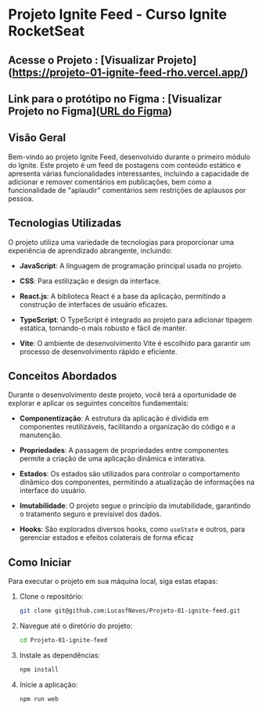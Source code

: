 # Projeto Ignite Feed - Curso Ignite RocketSeat

## Acesse o Projeto : [Visualizar Projeto] (https://projeto-01-ignite-feed-rho.vercel.app/)

## Link para o protótipo no Figma : [Visualizar Projeto no Figma]([URL do Figma](https://www.figma.com/file/oDXSek9UeIgnDQnPpSgNvB/Ignite-Feed?type=design&t=FNRb1ptYUf2NR1Dd-6))

## Visão Geral

Bem-vindo ao projeto Ignite Feed, desenvolvido durante o primeiro módulo do Ignite. Este projeto é um feed de postagens com conteúdo estático e apresenta várias funcionalidades interessantes, incluindo a capacidade de adicionar e remover comentários em publicações, bem como a funcionalidade de "aplaudir" comentários sem restrições de aplausos por pessoa.

## Tecnologias Utilizadas

O projeto utiliza uma variedade de tecnologias para proporcionar uma experiência de aprendizado abrangente, incluindo:

- **JavaScript**: A linguagem de programação principal usada no projeto.

- **CSS**: Para estilização e design da interface.

- **React.js**: A biblioteca React é a base da aplicação, permitindo a construção de interfaces de usuário eficazes.

- **TypeScript**: O TypeScript é integrado ao projeto para adicionar tipagem estática, tornando-o mais robusto e fácil de manter.

- **Vite**: O ambiente de desenvolvimento Vite é escolhido para garantir um processo de desenvolvimento rápido e eficiente.

## Conceitos Abordados

Durante o desenvolvimento deste projeto, você terá a oportunidade de explorar e aplicar os seguintes conceitos fundamentais:

- **Componentização**: A estrutura da aplicação é dividida em componentes reutilizáveis, facilitando a organização do código e a manutenção.

- **Propriedades**: A passagem de propriedades entre componentes permite a criação de uma aplicação dinâmica e interativa.

- **Estados**: Os estados são utilizados para controlar o comportamento dinâmico dos componentes, permitindo a atualização de informações na interface do usuário.

- **Imutabilidade**: O projeto segue o princípio da imutabilidade, garantindo o tratamento seguro e previsível dos dados.

- **Hooks**: São explorados diversos hooks, como `useState` e outros, para gerenciar estados e efeitos colaterais de forma eficaz

## Como Iniciar

Para executar o projeto em sua máquina local, siga estas etapas:

1. Clone o repositório:

   ```bash
   git clone git@github.com:LucasfNeves/Projeto-01-ignite-feed.git

2. Navegue até o diretório do projeto:
   ```bash
   cd Projeto-01-ignite-feed


4. Instale as dependências:
   ```bash
   npm install
   ```

5. Inicie a aplicação:
   ```bash
   npm run web
   ```

